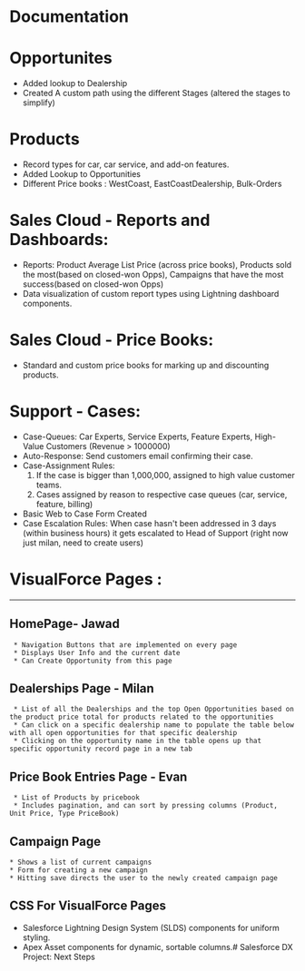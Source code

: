 # Documentation

# Opportunites
* Added lookup to Dealership
* Created A custom path using the different Stages (altered the stages to simplify)


# Products
* Record types for car, car service, and add-on features.
* Added Lookup to Opportunities
* Different Price books : WestCoast, EastCoastDealership, Bulk-Orders


# Sales Cloud - Reports and Dashboards:
* Reports: Product Average List Price (across price books), Products sold the most(based on closed-won Opps), Campaigns that have the most success(based on closed-won Opps)
* Data visualization of custom report types using Lightning dashboard components.


# Sales Cloud - Price Books:
* Standard and custom price books for marking up and discounting products.


# Support - Cases:
* Case-Queues: Car Experts, Service Experts, Feature Experts, High-Value Customers (Revenue > 1000000)
* Auto-Response: Send customers email confirming their case.
* Case-Assignment Rules: 
     1. If the case is bigger than 1,000,000, assigned to high value customer teams.
     2. Cases assigned by reason to respective case queues (car, service, feature, billing)
* Basic Web to Case Form Created
* Case Escalation Rules: When case hasn't been addressed in 3 days (within business hours) it gets escalated to Head of Support (right now just milan, need to create users)


# VisualForce Pages :
***

##  HomePage- Jawad
     * Navigation Buttons that are implemented on every page
     * Displays User Info and the current date
     * Can Create Opportunity from this page

## Dealerships Page - Milan
     * List of all the Dealerships and the top Open Opportunities based on the product price total for products related to the opportunities
     * Can click on a specific dealership name to populate the table below with all open opportunities for that specific dealership
     * Clicking on the opportunity name in the table opens up that specific opportunity record page in a new tab

## Price Book Entries Page - Evan
     * List of Products by pricebook
     * Includes pagination, and can sort by pressing columns (Product, Unit Price, Type PriceBook) 

## Campaign Page
    * Shows a list of current campaigns
    * Form for creating a new campaign
    * Hitting save directs the user to the newly created campaign page 

## CSS For VisualForce Pages
* Salesforce Lightning Design System (SLDS) components for uniform styling.
* Apex Asset components for dynamic, sortable columns.# Salesforce DX Project: Next Steps

